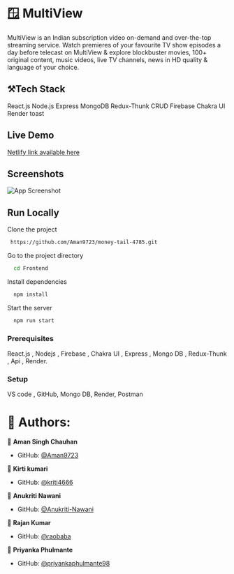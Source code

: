 

# 🪟 MultiView

MultiView is an Indian subscription video on-demand and over-the-top streaming service. Watch premieres of your favourite TV show episodes a day before telecast on MultiView & explore blockbuster movies, 100+ original content, music videos, live TV channels, news in HD quality & language of your choice.


## ⚒️Tech Stack
React.js
Node.js
Express
MongoDB
Redux-Thunk
CRUD
Firebase
Chakra UI
Render
toast


## Live Demo 

[Netlify link available here]()

## Screenshots

![App Screenshot](./image/Screenshot.png)

## Run Locally

Clone the project

```bash
 https://github.com/Aman9723/money-tail-4785.git
```

Go to the project directory

```bash
  cd Frontend
```

Install dependencies

```bash
  npm install
```

Start the server

```bash
  npm run start
```

### Prerequisites
React.js , Nodejs , Firebase , Chakra UI , Express , Mongo DB , Redux-Thunk , Api , Render.

### Setup
VS code , GitHub, Mongo DB, Render, Postman


# 👤 Authors:


👤 **Aman Singh Chauhan**

- GitHub: [@Aman9723](https://github.com/Aman9723)

👤 **Kirti kumari**

- GitHub: [@kriti4666](https://github.com/@kriti4666)

👤 **Anukriti Nawani**

- GitHub: [@Anukriti-Nawani](https://github.com/Anukriti-Nawani)

👤 **Rajan Kumar**

- GitHub: [@raobaba](https://github.com/raobaba)

👤 **Priyanka Phulmante**

- GitHub: [@priyankaphulmante98](https://github.com/priyankaphulmante98)

